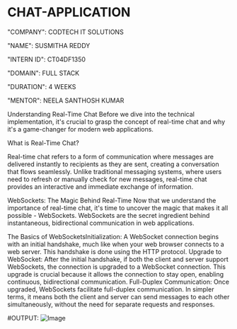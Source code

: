 # CHAT-APPLICATION

"COMPANY": CODTECH IT SOLUTIONS

"NAME": SUSMITHA REDDY

"INTERN ID": CT04DF1350

"DOMAIN": FULL STACK

"DURATION": 4 WEEKS

"MENTOR": NEELA SANTHOSH KUMAR

Understanding Real-Time Chat
Before we dive into the technical implementation, it's crucial to grasp the concept of real-time chat and why it's a game-changer for modern web applications.

What is Real-Time Chat?

Real-time chat refers to a form of communication where messages are delivered instantly to recipients as they are sent, creating a conversation that flows seamlessly. Unlike traditional messaging systems, where users need to refresh or manually check for new messages, real-time chat provides an interactive and immediate exchange of information.

WebSockets: The Magic Behind Real-Time
Now that we understand the importance of real-time chat, it's time to uncover the magic that makes it all possible - WebSockets. WebSockets are the secret ingredient behind instantaneous, bidirectional communication in web applications.

The Basics of WebSocketsInitialization: A WebSocket connection begins with an initial handshake, much like when your web browser connects to a web server. This handshake is done using the HTTP protocol.
Upgrade to WebSocket: After the initial handshake, if both the client and server support WebSockets, the connection is upgraded to a WebSocket connection. This upgrade is crucial because it allows the connection to stay open, enabling continuous, bidirectional communication.
Full-Duplex Communication: Once upgraded,
WebSockets facilitate full-duplex communication. In simpler terms, it means both the client and server can send messages to each other simultaneously, without the need for separate requests and responses.

#OUTPUT:
![Image](https://github.com/user-attachments/assets/c174d31d-85d7-40dd-a82d-2f588aab1010)
